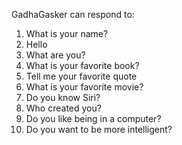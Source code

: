 GadhaGasker can respond to:
1. What is your name?
2. Hello
3. What are you?
4. What is your favorite book?
5. Tell me your favorite quote
6. What is your favorite movie?
7. Do you know Siri?
8. Who created you?
9. Do you like being in a computer?
10. Do you want to be more intelligent?
